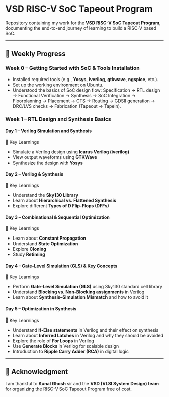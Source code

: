 # VSD RISC-V SoC Tapeout Program

Repository containing my work for the **VSD RISC-V SoC Tapeout Program**, documenting the end-to-end journey of learning to build a RISC-V based SoC.  

---

## 📅 Weekly Progress

### Week 0 – Getting Started with SoC & Tools Installation
- Installed required tools (e.g., **Yosys**, **iverilog**, **gtkwave**, **ngspice**, etc.).
- Set up the working environment on Ubuntu.
- Understood the basics of SoC design flow: Specification → RTL design → Functional Verification → Synthesis → SoC Integration → Floorplanning → Placement → CTS → Routing → GDSII generation → DRC/LVS checks → Fabrication (Tapeout → Tapein).

### Week 1 – RTL Design and Synthesis Basics

#### Day 1 – Verilog Simulation and Synthesis
🔹 Key Learnings  
- Simulate a Verilog design using **Icarus Verilog (iverilog)**  
- View output waveforms using **GTKWave**  
- Synthesize the design with **Yosys**  

#### Day 2 – Verilog & Synthesis
🔹 Key Learnings  
- Understand the **Sky130 Library**  
- Learn about **Hierarchical vs. Flattened Synthesis**  
- Explore different **Types of D Flip-Flops (DFFs)**  

#### Day 3 – Combinational & Sequential Optimization
🔹 Key Learnings  
- Learn about **Constant Propagation**  
- Understand **State Optimization**  
- Explore **Cloning**  
- Study **Retiming**  

#### Day 4 – Gate-Level Simulation (GLS) & Key Concepts
🔹 Key Learnings  
- Perform **Gate-Level Simulation (GLS)** using Sky130 standard cell library  
- Understand **Blocking vs. Non-Blocking assignments** in Verilog  
- Learn about **Synthesis–Simulation Mismatch** and how to avoid it  

#### Day 5 – Optimization in Synthesis
🔹 Key Learnings  
- Understand **If-Else statements** in Verilog and their effect on synthesis  
- Learn about **Inferred Latches** in Verilog and why they should be avoided  
- Explore the role of **For Loops** in Verilog  
- Use **Generate Blocks** in Verilog for scalable design  
- Introduction to **Ripple Carry Adder (RCA)** in digital logic  

---

## 🙏 Acknowledgment  

I am thankful to **Kunal Ghosh** sir and the **VSD (VLSI System Design) team** for organizing the RISC-V SoC Tapeout Program free of cost.  
